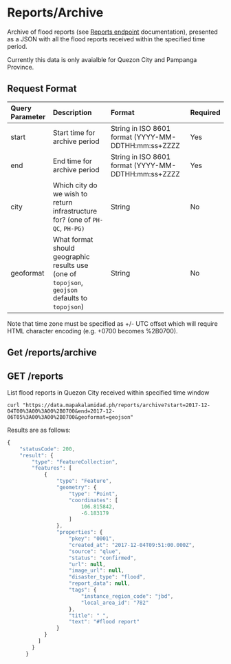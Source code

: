 # Reports/Archive

Archive of flood reports \(see [Reports endpoint](reports.md) documentation\), presented as a JSON with all the flood reports received within the specified time period.

Currently this data is only avaialble for Quezon City and Pampanga Province.

## Request Format

| Query Parameter | Description | Format | Required |
| :--- | :--- | :--- | :--- |
| start | Start time for archive period | String in ISO 8601 format \(YYYY-MM-DDTHH:mm:ss+ZZZZ | Yes |
| end | End time for archive period | String in ISO 8601 format \(YYYY-MM-DDTHH:mm:ss+ZZZZ | Yes |
| city | Which city do we wish to return infrastructure for? \(one of `PH-QC`, `PH-PG)` | String | No |
| geoformat | What format should geographic results use \(one of `topojson`, `geojson` defaults to `topojson`\) | String | No |

Note that time zone must be specified as +/- UTC offset which will require HTML character encoding \(e.g. +0700 becomes %2B0700\).

## Get /reports/archive

## GET /reports

List flood reports in Quezon City received within specified time window

```text
curl "https://data.mapakalamidad.ph/reports/archive?start=2017-12-04T00%3A00%3A00%2B0700&end=2017-12-06T05%3A00%3A00%2B0700&geoformat=geojson"
```

Results are as follows:

```javascript
{
    "statusCode": 200,
    "result": {
        "type": "FeatureCollection",
        "features": [
            {
                "type": "Feature",
                "geometry": {
                    "type": "Point",
                    "coordinates": [
                        106.815842,
                        -6.183179
                    ]
                },
                "properties": {
                    "pkey": "0001",
                    "created_at": "2017-12-04T09:51:00.000Z",
                    "source": "qlue",
                    "status": "confirmed",
                    "url": null,
                    "image_url": null,
                    "disaster_type": "flood",
                    "report_data": null,
                    "tags": {
                        "instance_region_code": "jbd",
                        "local_area_id": "782"
                    },
                    "title": " ",
                    "text": "#flood report"
                }
            }
          ]
        }
      }
```


